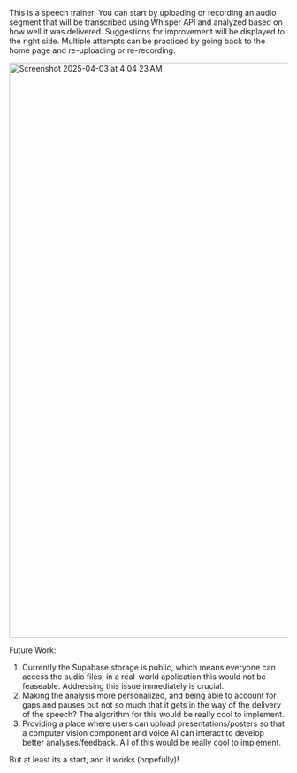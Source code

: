 This is a speech trainer. You can start by uploading or recording an audio segment that will be transcribed using Whisper API and analyzed based on how well it was delivered. Suggestions for improvement will be displayed to the right side. Multiple attempts can be practiced by going back to the home page and re-uploading or re-recording.

<img width="1040" alt="Screenshot 2025-04-03 at 4 04 23 AM" src="https://github.com/user-attachments/assets/f17d6b9a-5fcd-4bb5-be68-900a7aa7c71e" />

Future Work:
1) Currently the Supabase storage is public, which means everyone can access the audio files, in a real-world application this would not be feaseable. Addressing this issue immediately is crucial. 
2) Making the analysis more personalized, and being able to account for gaps and pauses but not so much that it gets in the way of the delivery of the speech? The algorithm for this would be really cool to implement.
3) Providing a place where users can upload presentations/posters so that a computer vision component and voice AI can interact to develop better analyses/feedback. All of this would be really cool to implement.


But at least its a start, and it works (hopefully)!

